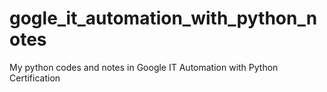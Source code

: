 # gogle_it_automation_with_python_notes
My python codes and notes in Google IT Automation with Python Certification
